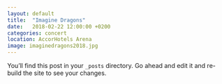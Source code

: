 ```yaml
---
layout: default
title:  "Imagine Dragons"
date:   2018-02-22 12:00:00 +0200
categories: concert
location: AccorHotels Arena
image: imaginedragons2018.jpg
---
```

You’ll find this post in your `_posts` directory. Go ahead and edit it and re-build the site to see your changes.